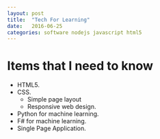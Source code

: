 ```yaml
---
layout: post
title:  "Tech For Learning"
date:   2016-06-25
categories: software nodejs javascript html5
---
```


# Items that I need to know
* HTML5.
* CSS.
  * Simple page layout
  * Responsive web design.
* Python for machine learning.
* F# for machine learning.
* Single Page Application.
